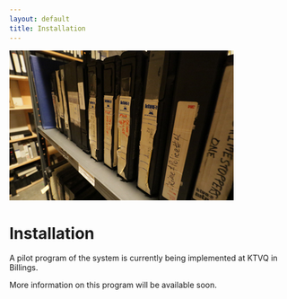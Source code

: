 ```yaml
---
layout: default
title: Installation
---
```


![Tape Stacks](/images/tape-row.jpg)

# Installation

A pilot program of the system is currently being implemented at KTVQ in Billings.

More information on this program will be available soon.
